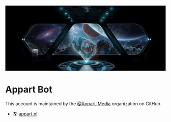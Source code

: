 ![Header](assets/header.jpeg)

# Appart Bot

This account is maintained by the [@Appart-Media](https://github.com/Appart-Media) organization on GitHub.

- 🌎 [appart.nl](https://appart.nl)
